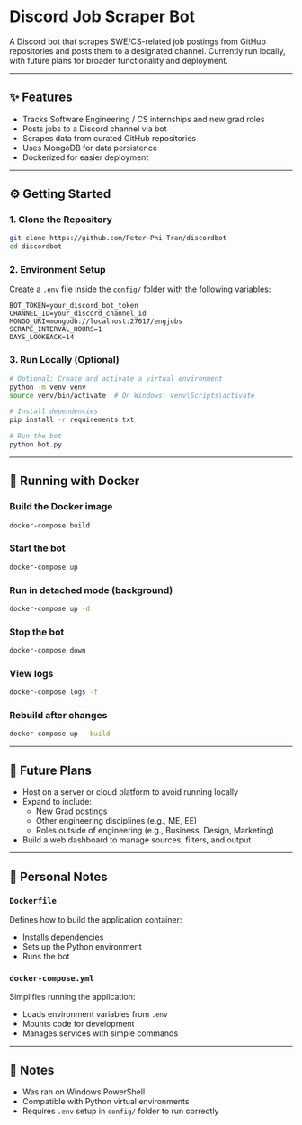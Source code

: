 # Discord Job Scraper Bot

A Discord bot that scrapes SWE/CS-related job postings from GitHub repositories and posts them to a designated channel. Currently run locally, with future plans for broader functionality and deployment.

---

## ✨ Features

- Tracks Software Engineering / CS internships and new grad roles  
- Posts jobs to a Discord channel via bot  
- Scrapes data from curated GitHub repositories  
- Uses MongoDB for data persistence  
- Dockerized for easier deployment  

---

## ⚙️ Getting Started

### 1. Clone the Repository
```bash
git clone https://github.com/Peter-Phi-Tran/discordbot
cd discordbot
```

### 2. Environment Setup
Create a `.env` file inside the `config/` folder with the following variables:
```
BOT_TOKEN=your_discord_bot_token
CHANNEL_ID=your_discord_channel_id
MONGO_URI=mongodb://localhost:27017/engjobs
SCRAPE_INTERVAL_HOURS=1
DAYS_LOOKBACK=14
```

### 3. Run Locally (Optional)
```bash
# Optional: Create and activate a virtual environment
python -m venv venv
source venv/bin/activate  # On Windows: venv\Scripts\activate

# Install dependencies
pip install -r requirements.txt

# Run the bot
python bot.py
```

---

## 🐳 Running with Docker

### Build the Docker image
```bash
docker-compose build
```

### Start the bot
```bash
docker-compose up
```

### Run in detached mode (background)
```bash
docker-compose up -d
```

### Stop the bot
```bash
docker-compose down
```

### View logs
```bash
docker-compose logs -f
```

### Rebuild after changes
```bash
docker-compose up --build
```

---

## 🧠 Future Plans

- Host on a server or cloud platform to avoid running locally
- Expand to include:
  - New Grad postings
  - Other engineering disciplines (e.g., ME, EE)
  - Roles outside of engineering (e.g., Business, Design, Marketing)
- Build a web dashboard to manage sources, filters, and output

---

## 📁 Personal Notes

### `Dockerfile`
Defines how to build the application container:
- Installs dependencies
- Sets up the Python environment
- Runs the bot

### `docker-compose.yml`
Simplifies running the application:
- Loads environment variables from `.env`
- Mounts code for development
- Manages services with simple commands

---

## 📝 Notes

- Was ran on Windows PowerShell
- Compatible with Python virtual environments
- Requires `.env` setup in `config/` folder to run correctly
